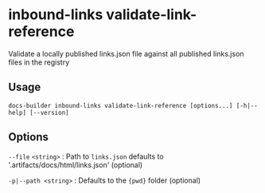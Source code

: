 # inbound-links validate-link-reference

Validate a locally published links.json file against all published links.json files in the registry

## Usage

```
docs-builder inbound-links validate-link-reference [options...] [-h|--help] [--version]
```

## Options

`--file` `<string>`
:   Path to `links.json` defaults to '.artifacts/docs/html/links.json' (optional)

`-p|--path <string>`
:   Defaults to the `{pwd}` folder (optional)